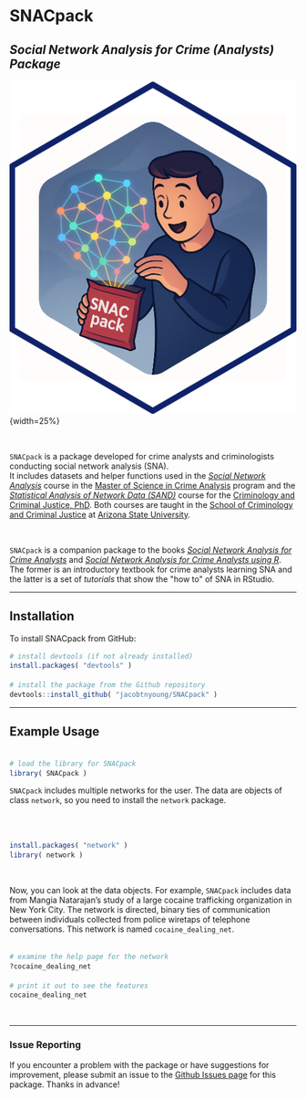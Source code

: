 # SNACpack

## *Social Network Analysis for Crime (Analysts) Package*

![](man/figures/SNACpack_sticker.png){width=25%}

<br>

`SNACpack` is a package developed for crime analysts and criminologists conducting social network analysis (SNA).  
It includes datasets and helper functions used in the [*Social Network Analysis*]() course in the [Master of Science in Crime Analysis](https://ccj.asu.edu/degree-programs/ms-crime-analysis) 
program and the [*Statistical Analysis of Network Data (SAND)*](https://jacobtnyoung.github.io/SAND/) 
course for the [Criminology and Criminal Justice, PhD](https://ccj.asu.edu/content/criminology-and-criminal-justice-phd). Both
courses are taught in the [School of Criminology and Criminal Justice](https://ccj.asu.edu) at [Arizona State University](https://www.asu.edu).

<br>

`SNACpack` is a companion package to the books [*Social Network Analysis for Crime Analysts*](https://jacobtnyoung.github.io/snaca-textbook/) and  [*Social Network Analysis for Crime Analysts using R*](https://jacobtnyoung.github.io/snaca-r/). The former is an introductory textbook for crime analysts learning SNA and the latter is a set of *tutorials* that show the "how to" of SNA in RStudio.

---

## Installation  

To install SNACpack from GitHub:

```r
# install devtools (if not already installed)
install.packages( "devtools" )  

# install the package from the Github repository
devtools::install_github( "jacobtnyoung/SNACpack" )
```

---

## Example Usage  

```r

# load the library for SNACpack
library( SNACpack )

```

`SNACpack` includes multiple networks for the user. The data are objects of class `network`, so you need to install the `network` package.  

<br>

```r

install.packages( "network" )
library( network )

```

<br>

Now, you can look at the data objects. For example, `SNACpack` includes data from Mangia Natarajan’s study of a large cocaine trafficking organization in New York City. The network is directed, binary ties of communication between individuals collected from police wiretaps of telephone conversations. This network is named `cocaine_dealing_net`.

```r

# examine the help page for the network
?cocaine_dealing_net

# print it out to see the features
cocaine_dealing_net

```

<br>

---

### Issue Reporting

If you encounter a problem with the package or have suggestions for improvement, please submit an issue to the [Github Issues page](https://github.com/jacobtnyoung/SNACpack/issues) for this package. Thanks in advance!

<br>
<br>
